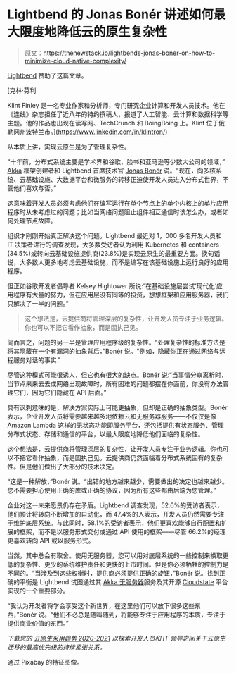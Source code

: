 # Lightbend 的 Jonas Bonér 讲述如何最大限度地降低云的原生复杂性

> 原文：<https://thenewstack.io/lightbends-jonas-boner-on-how-to-minimize-cloud-native-complexity/>

[Lightbend](https://www.lightbend.com/) 赞助了这篇文章。

 [克林·芬利

Klint Finley 是一名专业作家和分析师，专门研究企业计算和开发人员技术。他在《连线》杂志担任了近八年的特约撰稿人，报道了人工智能、云计算和数据科学等主题。他的作品也出现在读写网、TechCrunch 和 BoingBoing 上。Klint 位于俄勒冈州波特兰市。](https://www.linkedin.com/in/klintron/) 

从本质上讲，实现云原生是为了管理复杂性。

“十年前，分布式系统主要是学术界和谷歌、脸书和亚马逊等少数大公司的领域，” [Akka](https://akka.io/) 框架创建者和 Lightbend 首席技术官 [Jonas Bonér](http://jonasboner.com/) 说。“现在，向多核系统、云基础设施、大数据平台和微服务的转移正迫使开发人员进入分布式世界，不管他们喜欢与否。”

这意味着开发人员必须考虑他们在编写运行在单个节点上的单个内核上的单片应用程序时从未考虑过的问题；比如当网络问题阻止组件相互通信时该怎么办，或者如何处理节点故障。

组织才刚刚开始真正解决这个问题。Lightbend 最近对 1，000 多名开发人员和 IT 决策者进行的调查发现，大多数受访者认为利用 Kubernetes 和 containers (34.5%)或转向云基础设施提供商(23.8%)是实现云原生的最重要方面。换句话说，大多数人更多地考虑云基础设施，而不是编写在该基础设施上运行良好的应用程序。

但正如谷歌开发者倡导者 Kelsey Hightower 所说:“在基础设施层尝试‘现代化’应用程序有大量的努力，但在应用层没有同等的投资，想想框架和应用服务器，我们只解决了一半的问题。”

> 这个想法是，云提供商将管理深层的复杂性，让开发人员专注于业务逻辑。你也可以不把它看作抽象，而是固执己见。

简而言之，问题的另一半是管理应用程序级的复杂性。“处理复杂性的标准方法是将其隐藏在一个有漏洞的抽象背后，”Bonér 说。"例如，隐藏你正在通过网络与远程服务对话的事实."

尽管这种模式可能很诱人，但它也有很大的缺点。Bonér 说:“当事情分崩离析时，当节点来来去去或网络出现故障时，所有困难的问题都摆在你面前，你没有办法管理它们，因为它们隐藏在 API 后面。”

具有讽刺意味的是，解决方案实际上可能更抽象，但却是正确的抽象类型。Bonér 表示，企业开发人员将需要越来越多地依赖云和无服务器服务——不仅仅是像 Amazon Lambda 这样的无状态功能即服务平台，还包括提供有状态服务、管理分布式状态、存储和通信的平台，以最大限度地降低他们面临的复杂性。

这个想法是，云提供商将管理深层的复杂性，让开发人员专注于业务逻辑。你也可以不把它看作抽象，而是固执己见。云提供商仍然面临着分布式系统固有的复杂性。但是他们做出了大部分的技术决定。

“这是一种解放，”Bonér 说。“出错的地方越来越少，需要做出的决定也越来越少。您不需要担心使用正确的库或正确的协议，因为所有这些都由后端为您管理。”

企业对这一未来愿景仍存在矛盾。Lightbend 调查发现，52.6%的受访者表示，他们预计将转向不断增加的自动化，而 47.4%的人表示，开发人员仍然需要专注于维护底层系统。与此同时，58.1%的受访者表示，他们更喜欢能够自行配置和扩展的框架，而不是以服务形式交付或通过 API 使用的框架——尽管 66.2%的经理更喜欢转向 API 或以服务形式。

当然，其中总会有取舍。使用无服务器，您可以用对底层系统的一些控制来换取更低的复杂性、更少的系统维护责任和更快的上市时间。但是你必须牺牲的控制力是不同的。“当涉及到这些权衡时，提供商必须提供正确的旋钮，”Bonér 说。找到正确的平衡是 Lightbend 试图通过其 [Akka 无服务器](https://www.lightbend.com/akka-serverless)服务及其开源 [Cloudstate](https://cloudstate.io/) 平台实现的一个重要部分。

“我认为开发者将学会享受这个新世界，在这里他们可以放下很多这些东西，”Bonér 说。“他们不必总是随叫随到，将能够专注于应用程序的本质，专注于提供商业价值的东西。”

*下载您的* [*云原生采用趋势 2020-2021*](https://info.lightbend.com/Cloud-Native-Adoption-Trends-Report.html) *以探索开发人员和 IT 领导之间关于云原生迁移的最高优先级的持续紧张关系。*

通过 Pixabay 的特征图像。

<svg xmlns:xlink="http://www.w3.org/1999/xlink" viewBox="0 0 68 31" version="1.1"><title>Group</title> <desc>Created with Sketch.</desc></svg>